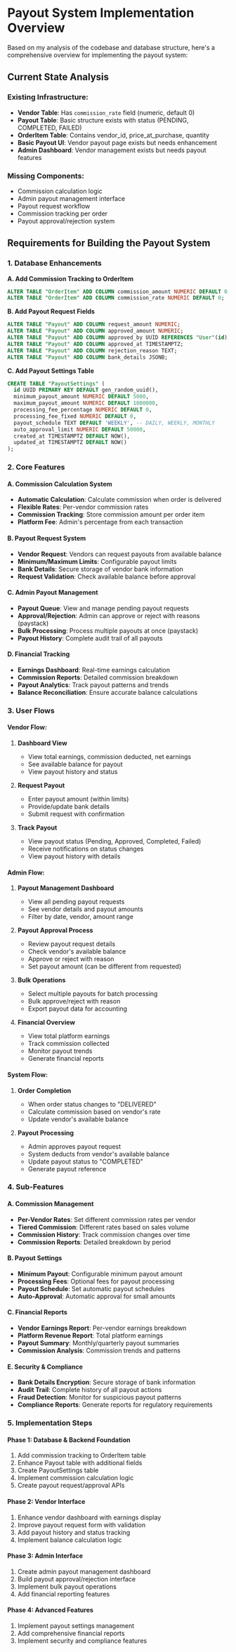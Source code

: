 # Payout System Implementation Overview

Based on my analysis of the codebase and database structure, here's a comprehensive overview for implementing the payout system:

## Current State Analysis

### Existing Infrastructure:
- **Vendor Table**: Has `commission_rate` field (numeric, default 0)
- **Payout Table**: Basic structure exists with status (PENDING, COMPLETED, FAILED)
- **OrderItem Table**: Contains vendor_id, price_at_purchase, quantity
- **Basic Payout UI**: Vendor payout page exists but needs enhancement
- **Admin Dashboard**: Vendor management exists but needs payout features

### Missing Components:
- Commission calculation logic
- Admin payout management interface
- Payout request workflow
- Commission tracking per order
- Payout approval/rejection system

## Requirements for Building the Payout System

### 1. Database Enhancements

**A. Add Commission Tracking to OrderItem**
```sql
ALTER TABLE "OrderItem" ADD COLUMN commission_amount NUMERIC DEFAULT 0;
ALTER TABLE "OrderItem" ADD COLUMN commission_rate NUMERIC DEFAULT 0;
```

**B. Add Payout Request Fields**
```sql
ALTER TABLE "Payout" ADD COLUMN request_amount NUMERIC;
ALTER TABLE "Payout" ADD COLUMN approved_amount NUMERIC;
ALTER TABLE "Payout" ADD COLUMN approved_by UUID REFERENCES "User"(id);
ALTER TABLE "Payout" ADD COLUMN approved_at TIMESTAMPTZ;
ALTER TABLE "Payout" ADD COLUMN rejection_reason TEXT;
ALTER TABLE "Payout" ADD COLUMN bank_details JSONB;
```

**C. Add Payout Settings Table**
```sql
CREATE TABLE "PayoutSettings" (
  id UUID PRIMARY KEY DEFAULT gen_random_uuid(),
  minimum_payout_amount NUMERIC DEFAULT 5000,
  maximum_payout_amount NUMERIC DEFAULT 1000000,
  processing_fee_percentage NUMERIC DEFAULT 0,
  processing_fee_fixed NUMERIC DEFAULT 0,
  payout_schedule TEXT DEFAULT 'WEEKLY', -- DAILY, WEEKLY, MONTHLY
  auto_approval_limit NUMERIC DEFAULT 50000,
  created_at TIMESTAMPTZ DEFAULT NOW(),
  updated_at TIMESTAMPTZ DEFAULT NOW()
);
```

### 2. Core Features

#### A. Commission Calculation System
- **Automatic Calculation**: Calculate commission when order is delivered
- **Flexible Rates**: Per-vendor commission rates
- **Commission Tracking**: Store commission amount per order item
- **Platform Fee**: Admin's percentage from each transaction

#### B. Payout Request System
- **Vendor Request**: Vendors can request payouts from available balance
- **Minimum/Maximum Limits**: Configurable payout limits
- **Bank Details**: Secure storage of vendor bank information
- **Request Validation**: Check available balance before approval

#### C. Admin Payout Management
- **Payout Queue**: View and manage pending payout requests
- **Approval/Rejection**: Admin can approve or reject with reasons (paystack)
- **Bulk Processing**: Process multiple payouts at once (paystack)
- **Payout History**: Complete audit trail of all payouts

#### D. Financial Tracking
- **Earnings Dashboard**: Real-time earnings calculation
- **Commission Reports**: Detailed commission breakdown
- **Payout Analytics**: Track payout patterns and trends
- **Balance Reconciliation**: Ensure accurate balance calculations

### 3. User Flows

#### **Vendor Flow:**
1. **Dashboard View**
   - View total earnings, commission deducted, net earnings
   - See available balance for payout
   - View payout history and status

2. **Request Payout**
   - Enter payout amount (within limits)
   - Provide/update bank details
   - Submit request with confirmation

3. **Track Payout**
   - View payout status (Pending, Approved, Completed, Failed)
   - Receive notifications on status changes
   - View payout history with details

#### **Admin Flow:**
1. **Payout Management Dashboard**
   - View all pending payout requests
   - See vendor details and payout amounts
   - Filter by date, vendor, amount range

2. **Payout Approval Process**
   - Review payout request details
   - Check vendor's available balance
   - Approve or reject with reason
   - Set payout amount (can be different from requested)

3. **Bulk Operations**
   - Select multiple payouts for batch processing
   - Bulk approve/reject with reason
   - Export payout data for accounting

4. **Financial Overview**
   - View total platform earnings
   - Track commission collected
   - Monitor payout trends
   - Generate financial reports

#### **System Flow:**
1. **Order Completion**
   - When order status changes to "DELIVERED"
   - Calculate commission based on vendor's rate
   - Update vendor's available balance

2. **Payout Processing**
   - Admin approves payout request
   - System deducts from vendor's available balance
   - Update payout status to "COMPLETED"
   - Generate payout reference


### 4. Sub-Features

#### A. Commission Management
- **Per-Vendor Rates**: Set different commission rates per vendor
- **Tiered Commission**: Different rates based on sales volume
- **Commission History**: Track commission changes over time
- **Commission Reports**: Detailed breakdown by period

#### B. Payout Settings
- **Minimum Payout**: Configurable minimum payout amount
- **Processing Fees**: Optional fees for payout processing
- **Payout Schedule**: Set automatic payout schedules
- **Auto-Approval**: Automatic approval for small amounts

#### C. Financial Reports
- **Vendor Earnings Report**: Per-vendor earnings breakdown
- **Platform Revenue Report**: Total platform earnings
- **Payout Summary**: Monthly/quarterly payout summaries
- **Commission Analysis**: Commission trends and patterns



#### E. Security & Compliance
- **Bank Details Encryption**: Secure storage of bank information
- **Audit Trail**: Complete history of all payout actions
- **Fraud Detection**: Monitor for suspicious payout patterns
- **Compliance Reports**: Generate reports for regulatory requirements

### 5. Implementation Steps

#### Phase 1: Database & Backend Foundation
1. Add commission tracking to OrderItem table
2. Enhance Payout table with additional fields
3. Create PayoutSettings table
4. Implement commission calculation logic
5. Create payout request/approval APIs

#### Phase 2: Vendor Interface
1. Enhance vendor dashboard with earnings display
2. Improve payout request form with validation
3. Add payout history and status tracking
4. Implement balance calculation logic

#### Phase 3: Admin Interface
1. Create admin payout management dashboard
2. Build payout approval/rejection interface
3. Implement bulk payout operations
4. Add financial reporting features

#### Phase 4: Advanced Features
1. Implement payout settings management
2. Add comprehensive financial reports
3. Implement security and compliance features


